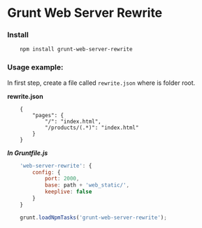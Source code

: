 # Grunt Web Server Rewrite

### Install
```bash
    npm install grunt-web-server-rewrite
```

### Usage example:
In first step, create a file called `rewrite.json` where is folder root.

**rewrite.json**
```
    {
        "pages": {
            "/": "index.html",
            "/products/(.*)": "index.html"
        }
    }
```

***In Gruntfile.js***
```js
    'web-server-rewrite': {
        config: {
            port: 2000,
            base: path + 'web_static/',
            keeplive: false
        }
    }
```

```js
    grunt.loadNpmTasks('grunt-web-server-rewrite');
```
